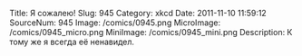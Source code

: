Title: Я сожалею! 
Slug: 945 
Category: xkcd 
Date: 2011-11-10 11:59:12 
SourceNum: 945 
Image: /comics/0945.png 
MicroImage: /comics/0945_micro.png 
MiniImage: /comics/0945_mini.png 
Description: К тому же я всегда её ненавидел. 

